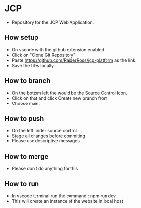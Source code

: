 # JCP

- Repository for the JCP Web Application.

## How setup

- On vscode with the github extension enabled
- Click on "Clone Git Repository"
- Paste https://github.com/RaiderRoss/jcp-platform as the link.
- Save the files locally.

## How to branch

- On the bottom left the would be the Source Control Icon.
- Click on that and click Create new branch from.
- Choose main.

## How to push

- On the left under source control
- Stage all changes before commiting
- Please use descriptive messages

## How to merge

- Please don't do anything for this

## How to run

- In vscode terminal run the command : npm run dev
- This will create an instance of the website in local host
